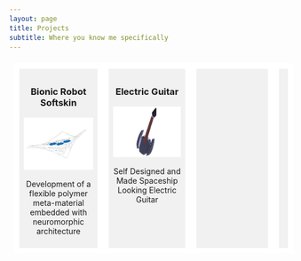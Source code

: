 ```yaml
---
layout: page
title: Projects
subtitle: Where you know me specifically
---
```


<div class="row">
  <div class="column">
    <h3>Bionic Robot Softskin</h3>
    <a href="/projects/bionic-robot-softskin/"><img src="/img/projects/bionic-robot-softskin.jpg" alt="Bionic Robot Softskin" style="width:100%"></a>
    <p>Development of a flexible polymer meta-material embedded with neuromorphic architecture</p>
  </div>
  <div class="column">
    <h3>Electric Guitar</h3>
    <a href="/projects/electric-guitar/"><img src="/img/projects/electric-guitar.jpg" alt="Hobbies" style="width:100%"></a>
    <p>Self Designed and Made Spaceship Looking Electric Guitar</p>
  </div>
  <div class="column">
  </div>
  <div class="column">
  </div>
</div>

<style>

  .row,
  .row > .column {
    padding: 8px;
  }

  .row {
    display: table;
    width: 100%;
  }

  /* Create four equal columns that floats next to each other */
  .column {
    background-color: #f1f1f1;
    display: table-cell;
    width: 33%;
    border: 10px solid white;
  }

  h3{
    text-align: center;
  }
  
  p{
    text-align: center;
  }

  @media only screen and (max-width: 600px) {
    .column { 
      display: block;
      width: 100%;
    }
  }

</style>